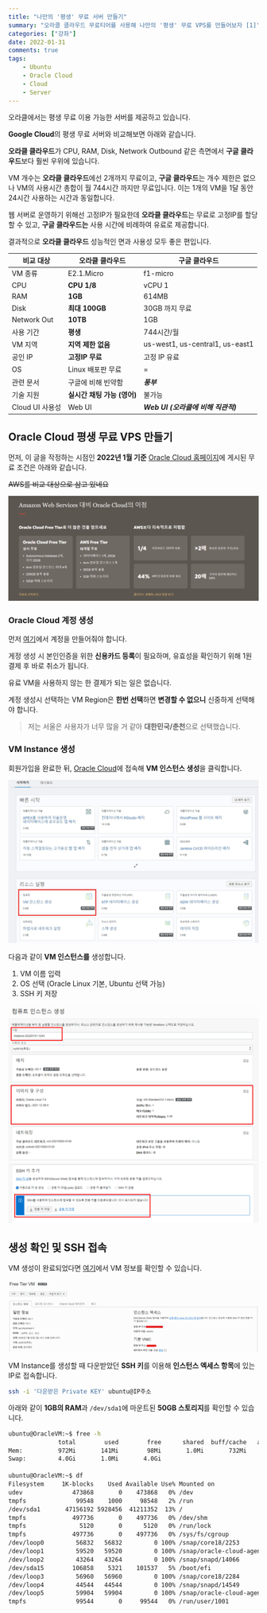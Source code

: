 ```yaml
---
title: "나만의 '평생' 무료 서버 만들기"
summary: "오라클 클라우드 무료티어를 사용해 나만의 '평생' 무료 VPS를 만들어보자 [1]"
categories: ["강좌"]
date: 2022-01-31
comments: true
tags:
    - Ubuntu
    - Oracle Cloud
    - Cloud
    - Server
---
```


오라클에서는 평생 무료 이용 가능한 서버를 제공하고 있습니다.

**Google Cloud**의 평생 무료 서버와 비교해보면 아래와 같습니다.

**오라클 클라우드**가 CPU, RAM, Disk, Network Outbound 같은 측면에서 **구글 클라우드**보다 훨씬 우위에 있습니다.

VM 개수는 **오라클 클라우드**에선 2개까지 무료이고, **구글 클라우드**는 개수 제한은 없으나 VM의 사용시간 총합이 월 744시간 까지만 무료입니다. 이는 1개의 VM을 1달 동안 24시간 사용하는 시간과 동일합니다.

웹 서버로 운영하기 위해선 고정IP가 필요한데 **오라클 클라우드**는 무료로 고정IP를 할당할 수 있고, **구글 클라우드는** 사용 시간에 비례하여 유료로 제공합니다.

결과적으로 **오라클 클라우드** 성능적인 면과 사용성 모두 좋은 편입니다.

| 비교 대상       | 오라클 클라우드             | 구글 클라우드                       |
| --------------- | --------------------------- | ----------------------------------- |
| VM 종류         | E2.1.Micro                  | f1-micro                            |
| CPU             | **CPU 1/8**                 | vCPU 1                              |
| RAM             | **1GB**                     | 614MB                               |
| Disk            | **최대 100GB**              | 30GB 까지 무료                      |
| Network Out     | **10TB**                    | 1GB                                 |
| 사용 기간       | **평생**                    | 744시간/월                          |
| VM 지역         | **지역 제한 없음**          | us-west1, us-central1, us-east1     |
| 공인 IP         | **고정IP 무료**             | 고정 IP 유료                        |
| OS              | Linux 배포판 무료           | =                                   |
| 관련 문서       | 구글에 비해 빈약함          | **_풍부_**                          |
| 기술 지원       | **실시간 채팅 가능 (영어)** | 불가능                              |
| Cloud UI 사용성 | Web UI                      | **_Web UI (오라클에 비해 직관적)_** |

## Oracle Cloud 평생 무료 VPS 만들기

먼저, 이 글을 작정하는 시점인 **2022년 1월 기준** [Oracle Cloud 홈페이지](https://www.oracle.com/kr/cloud/free/)에 게시된 무료 조건은 아래와 같습니다.

~~AWS를 비교 대상으로 삼고 있네요~~

![오라클 클라우드 무료 조건](./images/oracle-cloud-main-img.png)

### Oracle Cloud 계정 생성

먼저 [여기](https://signup.cloud.oracle.com/)에서 계정을 만들어줘야 합니다.

게정 생성 시 본인인증을 위한 **신용카드 등록**이 필요하며, 유효성을 확인하기 위해 1원 결제 후 바로 취소가 됩니다.

유료 VM을 사용하지 않는 한 결제가 되는 일은 없습니다.

계정 생성시 선택하는 VM Region은 **한번 선택**하면 **변경할 수 없으니** 신중하게 선택해야 합니다.

> 저는 서울은 사용자가 너무 많을 거 같아 **대한민국/춘천**으로 선택했습니다.

### VM Instance 생성

회원가입을 완료한 뒤, [Oracle Cloud](https://cloud.oracle.com/)에 접속해 **VM 인스턴스 생성**을 클릭합니다.

![오라클 클라우드 메인 페이지](./images/make-vm.jpg)

다음과 같이 **VM 인스턴스를** 생성합니다.

1. VM 이름 입력
2. OS 선택 (Oracle Linux 기본, Ubuntu 선택 가능)
3. SSH 키 저장

![VM Instance 생성](./images/make-vm-2.jpg)

## 생성 확인 및 SSH 접속

VM 생성이 완료되었다면 [여기](https://cloud.oracle.com/compute/instances)에서 VM 정보를 확인할 수 있습니다.

![VM 정보 확인](./images/vm-info.png)

VM Instance를 생성할 때 다운받았던 **SSH 키**를 이용해 **인스턴스 엑세스 항목**에 있는 IP로 접속합니다.

```sh
ssh -i '다운받은 Private KEY' ubuntu@IP주소
```

아래와 같이 **1GB의 RAM**과 `/dev/sda1`에 마운트된 **50GB 스토리지**를 확인할 수 있습니다.

```sh
ubuntu@OracleVM:~$ free -h
              total        used        free      shared  buff/cache   available
Mem:          972Mi       141Mi        98Mi       1.0Mi       732Mi       698Mi
Swap:         4.0Gi       1.0Mi       4.0Gi

ubuntu@OracleVM:~$ df
Filesystem     1K-blocks    Used Available Use% Mounted on
udev              473868       0    473868   0% /dev
tmpfs              99548    1000     98548   2% /run
/dev/sda1       47156192 5928456  41211352  13% /
tmpfs             497736       0    497736   0% /dev/shm
tmpfs               5120       0      5120   0% /run/lock
tmpfs             497736       0    497736   0% /sys/fs/cgroup
/dev/loop0         56832   56832         0 100% /snap/core18/2253
/dev/loop1         59520   59520         0 100% /snap/oracle-cloud-agent/26
/dev/loop2         43264   43264         0 100% /snap/snapd/14066
/dev/sda15        106858    5321    101537   5% /boot/efi
/dev/loop3         56960   56960         0 100% /snap/core18/2284
/dev/loop4         44544   44544         0 100% /snap/snapd/14549
/dev/loop5         59904   59904         0 100% /snap/oracle-cloud-agent/30
tmpfs              99544       0     99544   0% /run/user/1001
```
